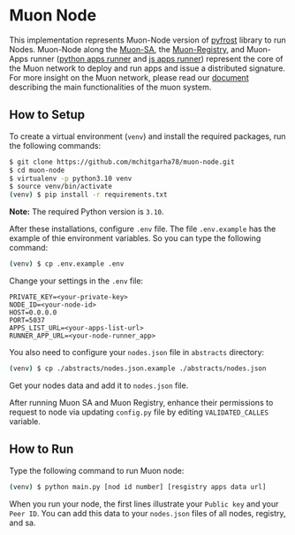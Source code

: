 # Muon Node

This implementation represents Muon-Node version of [pyfrost](https://github.com/SAYaghoubnejad/pyfrost) library to run Nodes. Muon-Node along the [Muon-SA](https://github.com/mchitgarha78/muon-sa), the [Muon-Registry](https://github.com/mchitgarha78/muon-registry), and Muon-Apps runner ([python apps runner](https://github.com/mchitgarha78/muon-py-apps) and [js apps runner](https://github.com/mchitgarha78/muon-js-apps/tree/main)) represent the core of the Muon network to deploy and run apps and issue a distributed signature. For more insight on the Muon network, please read our [document](https://github.com/mchitgarha78/muon-node/wiki) describing the main functionalities of the muon system.

## How to Setup

To create a virtual environment (`venv`) and install the required packages, run the following commands:

```bash
$ git clone https://github.com/mchitgarha78/muon-node.git 
$ cd muon-node
$ virtualenv -p python3.10 venv
$ source venv/bin/activate
(venv) $ pip install -r requirements.txt
```

**Note:** The required Python version is `3.10`.


After these installations, configure `.env` file. The file `.env.example` has the example of thie environment variables. So you can type the following command:
```bash
(venv) $ cp .env.example .env
```

Change your settings in the `.env` file:
```
PRIVATE_KEY=<your-private-key>
NODE_ID=<your-node-id>
HOST=0.0.0.0
PORT=5037
APPS_LIST_URL=<your-apps-list-url>
RUNNER_APP_URL=<your-node-runner_app>
```

You also need to configure your `nodes.json` file in `abstracts` directory:

```bash
(venv) $ cp ./abstracts/nodes.json.example ./abstracts/nodes.json
```

Get your nodes data and add it to `nodes.json` file. 

After running Muon SA and Muon Registry, enhance their permissions to request to node via updating `config.py` file by editing `VALIDATED_CALLES` variable.


## How to Run

Type the following command to run Muon node:

```bash
(venv) $ python main.py [nod id number] [resgistry apps data url]
```


When you run your node, the first lines illustrate your `Public key` and your `Peer ID`. You can add this data to your `nodes.json` files of all nodes, registry, and sa.
